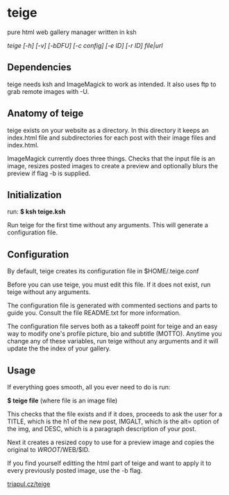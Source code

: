 # teige
pure html web gallery manager written in ksh

*teige [-h] [-v] [-bDFU] [-c config] [-e ID] [-r ID] file|url*

## Dependencies
teige needs ksh and ImageMagick to work as intended. It also
uses ftp to grab remote images with -U.

## Anatomy of teige
teige exists on your website as a directory. In this directory
it keeps an index.html file and subdirectories for each post
with their image files and index.html.

ImageMagick currently does three things. Checks that the input
file is an image, resizes posted images to create a preview and
optionally blurs the preview if flag -b is supplied.

## Initialization
run: **$ ksh teige.ksh**

Run teige for the first time without any arguments. This
will generate a configuration file.

## Configuration
By default, teige creates its configuration file in $HOME/.teige.conf

Before you can use teige, you must edit this file. If it does not
exist, run teige without any arguments. 

The configuration file is generated with commented sections and parts
to guide you. Consult the file README.txt for more information.

The configuration file serves both as a takeoff point for teige
and an easy way to modify one's profile picture, bio and subtitle
(MOTTO). Anytime you change any of these variables, run teige without
any arguments and it will update the the index of your gallery.

## Usage
If everything goes smooth, all you ever need to do is run:

**$ teige file** (where file is an image file)

This checks that the file exists and if it does, proceeds to
ask the user for a TITLE, which is the h1 of the new post,
IMGALT, which is the alt= option of the img, and DESC, which
is a paragraph description of your post. 

Next it creates a resized copy to use for a preview image
and copies the original to $WROOT/$WEB/$ID.

If you find yourself editting the html part of teige and want
to apply it to every previously posted image, use the -b flag.

[triapul.cz/teige](https://triapul.cz/teige)
